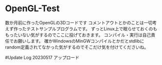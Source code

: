 # OpenGL-Test
数か月前に作ったOpenGLの3Dコードです
コメントアウトとかのことは一切考えず作ったテストサンプルプログラムです。
ずっとLinux上で眠らせておくのももったいない気がするのでここに投げておきます。
コンパイル・実行は自己責任でお願いします。
確かWindowsのMinGWコンパイルとかだとstdlibにrandom定義されてなかった気がするのでそこだけ気を付けてくださいね。

#Update Log
20230517 アップロード
